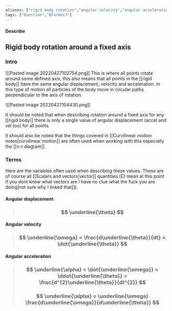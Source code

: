 ```yaml
---
aliases: ["rigid body rotation","angular velocity","angular acceleration","angular displacement"]
tags: ["Question","QFormat3"]
---
```


#### Describe
## Rigid body rotation around a fixed axis
### Intro
![[Pasted image 20220427102754.png]]
This is where all points rotate around some defined axis, this also means that all points in the [[rigid body]] have the same angular displacement, velocity and acceleration. In this type of motion all particles of the body move in circular paths perpendicular to the axis of rotation.

![[Pasted image 20220427104430.png]]

It should be noted that when describing rotation around a fixed axis for any [[rigid body]] there is only a single value of angular displacement (accel and vel too) for all points.

It should also be noted that the things covered in [[Curvilinear motion notes|curvilinear motion]] are often used when working with this especially the [[n-t diagram]].

### Terms
Here are the variables often used when describing these values. These are of course all [[Scalars and vectors|vector]] quantities ([[I mean at this point if you dont know what vectors are I have no clue what the fuck you are doing|not sure why I linked that]]).
#### Angular displacement
> ### $$ \underline{\theta} $$
 
#### Angular velocity
> ### $$ \underline{\omega} = \frac{d\underline{\theta}}{dt} = \dot{\underline{\theta}} $$
 
#### Angular acceleration
> ### $$ \underline{\alpha} = \dot{\underline{\omega}} = \ddot{\underline{\theta}} = \frac{d^{2}\underline{\theta}}{dt^{2}} $$
> ### $$ \underline{\alpha} = \underline{\omega} \frac{d\underline{\omega}}{d\underline{\theta}} $$ 
 